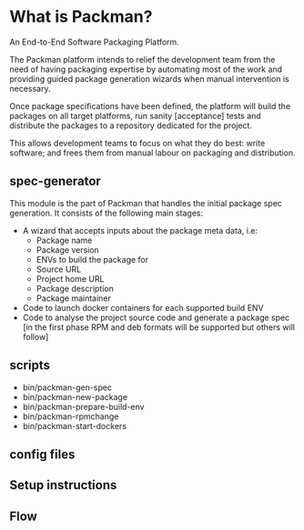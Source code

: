 # What is Packman?
An End-to-End Software Packaging Platform.

The Packman platform intends to relief the development team from the need of having packaging expertise by automating most of the work and providing guided package generation wizards when manual intervention is necessary.

Once package specifications have been defined, the platform will build the packages on all target platforms, run sanity [acceptance] tests and distribute the packages to a repository dedicated for the project.

This allows development teams to focus on what they do best: write software; and frees them from manual labour on packaging and distribution.

## spec-generator
This module is the part of Packman that handles the initial package spec generation.
It consists of the following main stages:
-  A wizard that accepts inputs about the package meta data, i.e:
	- Package name
	- Package version
	- ENVs to build the package for
	- Source URL
	- Project home URL
	- Package description
	- Package maintainer
- Code to launch docker containers for each supported build ENV
- Code to analyse the project source code and generate a package spec [in the first phase RPM and deb formats will be supported but others will follow]

## scripts
- bin/packman-gen-spec
- bin/packman-new-package
- bin/packman-prepare-build-env
- bin/packman-rpmchange
- bin/packman-start-dockers

## config files

## Setup instructions

## Flow
